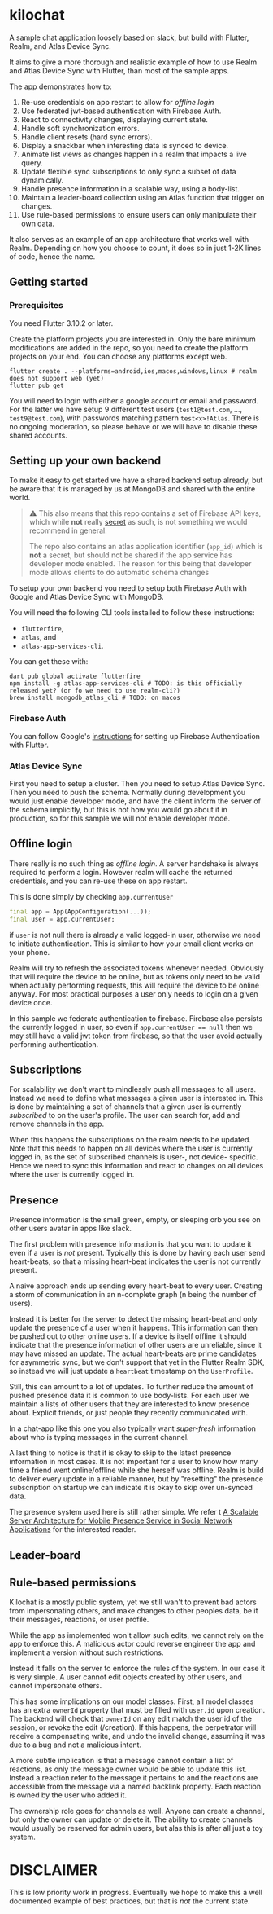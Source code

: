 # kilochat

A sample chat application loosely based on slack, but build with Flutter, Realm, and Atlas Device Sync. 

It aims to give a more thorough and realistic example of how to use Realm and Atlas Device Sync with Flutter, than most of the sample apps.

The app demonstrates how to:
1. Re-use credentials on app restart to allow for _offline login_
1. Use federated jwt-based authentication with Firebase Auth.
1. React to connectivity changes, displaying current state.
1. Handle soft synchronization errors.
1. Handle client resets (hard sync errors).
1. Display a snackbar when interesting data is synced to device.
1. Animate list views as changes happen in a realm that impacts a live query.
1. Update flexible sync subscriptions to only sync a subset of data dynamically.
1. Handle presence information in a scalable way, using a body-list.
1. Maintain a leader-board collection using an Atlas function that trigger on changes.
1. Use rule-based permissions to ensure users can only manipulate their own data.

It also serves as an example of an app architecture that works well with Realm.
Depending on how you choose to count, it does so in just 1-2K lines of code, hence the name.

## Getting started

### Prerequisites

You need Flutter 3.10.2 or later.

Create the platform projects you are interested in. Only the bare minimum modifications are added in the repo, so you need to create the platform projects on your end. You can choose any platforms except web.
```shell
flutter create . --platforms=android,ios,macos,windows,linux # realm does not support web (yet)
flutter pub get
```

You will need to login with either a google account or email and password. For the latter we have setup 9 different test users (`test1@test.com`, ..., `test9@test.com`), with passwords matching pattern `test<x>!Atlas`. There is no ongoing moderation, so please behave or we will have to disable these shared accounts.

## Setting up your own backend

To make it easy to get started we have a shared backend setup already, but be aware that it is managed by us at MongoDB and shared with the entire world.

> :warning: This also means that this repo contains a set of Firebase API keys, which while **not** really [secret](https://firebase.google.com/docs/projects/api-keys) as such, is not something we would recommend in general.
>
> The repo also contains an atlas application identifier (`app_id`) which is **not** a secret, but should not be shared if the app service has developer mode enabled. The reason for this being that developer mode allows clients to do automatic schema changes 

To setup your own backend you need to setup both Firebase Auth with Google and Atlas Device Sync with MongoDB.

You will need the following CLI tools installed to follow these instructions:
- `flutterfire`, 
- `atlas`, and 
- `atlas-app-services-cli`.

You can get these with:
```shell
dart pub global activate flutterfire
npm install -g atlas-app-services-cli # TODO: is this officially released yet? (or fo we need to use realm-cli?)
brew install mongodb_atlas_cli # TODO: on macos
```

### Firebase Auth

You can follow Google's [instructions](https://firebase.google.com/docs/auth/flutter/start) for setting up Firebase Authentication with Flutter. 

### Atlas Device Sync

First you need to setup a cluster.
Then you need to setup Atlas Device Sync.
Then you need to push the schema. Normally during development you would just enable developer mode, and have the client inform the server of the schema implicitly, but this is not how you would go about it in production, so for this sample we will not enable developer mode.
## Offline login

There really is no such thing as _offline login_. A server handshake is always required to perform a login. However realm will cache the returned credentials, and you can re-use these on app restart.

This is done simply by checking `app.currentUser`
```dart
final app = App(AppConfiguration(...));
final user = app.currentUser;
```
if `user` is not null there is already a valid logged-in user, otherwise we need to initiate authentication.
This is similar to how your email client works on your phone. 

Realm will try to refresh the associated tokens whenever needed. Obviously that will require the device to be online, but as tokens only need to be valid when actually performing requests, this will require the device to be online anyway. For most practical purposes a user only needs to login on a given device once.

In this sample we federate authentication to firebase. Firebase also persists the currently logged in user, so even if `app.currentUser == null` then we may still have a valid jwt token from firebase, so that the user avoid actually performing authentication. 


## Subscriptions

For scalability we don't want to mindlessly push all messages to all users. Instead we need to define what messages a given user is interested in. This is done by maintaining a set of channels that a given user is 
currently _subscribed_ to on the user's profile. The user can search for, add and remove channels in the app.

When this happens the subscriptions on the realm needs to be updated. Note that this needs to happen on all devices where the user is currently logged in, as the set of subscribed channels is user-, not device- specific. Hence we need to sync this information and react to changes on all devices where the user is 
currently logged in.

## Presence

Presence information is the small green, empty, or sleeping orb you see on other users avatar in apps like slack.

The first problem with presence information is that you want to update it even if a user is _not_ present. Typically this is done by having each user send heart-beats, so that a missing heart-beat indicates the user is not currently present.

A naive approach ends up sending every heart-beat to every user. Creating a storm of communication in an n-complete graph (n being the number of users).

Instead it is better for the server to detect the missing heart-beat and only update the presence of a user
when it happens. This information can then be pushed out to other online users. If a device is itself offline 
it should indicate that the presence information of other users are unreliable, since it may have missed an update. The actual heart-beats are prime candidates for asymmetric sync, but we don't support that yet in the
Flutter Realm SDK, so instead we will just update a `heartbeat` timestamp on the `UserProfile`.

Still, this can amount to a lot of updates. To further reduce the amount of pushed presence data it is common to use body-lists. For each user we maintain a lists of other users that they are interested to know presence about. Explicit friends, or just people they recently communicated with.

In a chat-app like this one you also typically want _super-fresh_ information about who is typing messages in the current channel.

A last thing to notice is that it is okay to skip to the latest presence information in most cases. It is 
not important for a user to know how many time a friend went online/offline while she herself was offline.
Realm is build to deliver every update in a reliable manner, but by "resetting" the presence subscription
on startup we can indicate it is okay to skip over un-synced data.

The presence system used here is still rather simple. We refer t [A Scalable Server Architecture for Mobile Presence Service in Social Network Applications](https://www.researchgate.net/publication/232657317_A_Scalable_Server_Architecture_for_Mobile_Presence_Service_in_Social_Network_Applications) for the interested reader.

## Leader-board

## Rule-based permissions

Kilochat is a mostly public system, yet we still wan't to prevent bad actors from impersonating others, and make changes to other peoples data, be it their messages, reactions, or user profile.

While the app as implemented won't allow such edits, we cannot rely on the app to enforce this. A malicious actor could reverse engineer the app and implement a version without such restrictions. 

Instead it falls on the server to enforce the rules of the system. In our case it is very simple. A user cannot edit objects created by other users, and cannot impersonate others.

This has some implications on our model classes. First, all model classes has an extra `ownerId` property that must be filled with `user.id` upon creation. The backend will check that `ownerId` on any edit match the user id of the session, or revoke the edit (/creation). If this happens, the perpetrator will receive a compensating write, and undo the invalid change, assuming it was due to a bug and not a malicious intent.

A more subtle implication is that a message cannot contain a list of reactions, as only the message owner would be able to update this list. Instead a reaction refer to the message it pertains to and the reactions are accessible from the message via a named backlink property. Each reaction is owned by the user who added it.

The ownership role goes for channels as well. Anyone can create a channel, but only the owner can update or 
delete it. The ability to create channels would usually be reserved for admin users, but alas this is after 
all just a toy system.

# DISCLAIMER

This is low priority work in progress. Eventually we hope to make this a well documented example of best practices, but that is *not* the current state.